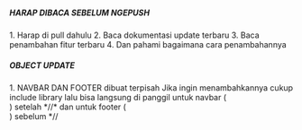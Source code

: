 <h5> HARAP DIBACA SEBELUM NGEPUSH</H5>
1. Harap di pull dahulu
2. Baca dokumentasi update terbaru
3. Baca penambahan fitur terbaru
4. Dan pahami bagaimana cara penambahannya

<h5> OBJECT UPDATE</H5>
1. NAVBAR DAN FOOTER dibuat terpisah
   Jika ingin menambahkannya cukup include library  <script src="Asset/JS/csi.js-master/src/csi.js"></script>
   lalu bisa langsung di panggil untuk navbar (<div data-include="nav.html"></div>) setelah */<Body>/* dan untuk footer (<div data-include="footer.html"></div>) sebelum */</Body>/
